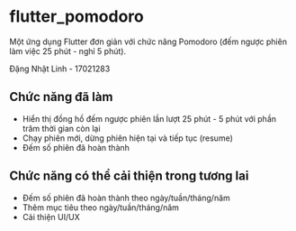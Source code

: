# flutter_pomodoro

Một ứng dụng Flutter đơn giản với chức năng Pomodoro (đếm ngược phiên làm việc 25 phút - nghỉ 5 phút).

Đặng Nhật Linh - 17021283

## Chức năng đã làm
- Hiển thị đồng hồ đếm ngược phiên lần lượt 25 phút - 5 phút với phần trăm thời gian còn lại
- Chạy phiên mới, dừng phiên hiện tại và tiếp tục (resume)
- Đếm số phiên đã hoàn thành

## Chức năng có thể cải thiện trong tương lai
- Đếm số phiên đã hoàn thành theo ngày/tuần/tháng/năm
- Thêm mục tiêu theo ngày/tuần/tháng/năm
- Cải thiện UI/UX
